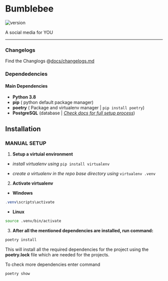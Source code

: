 # Bumblebee

![version](https://img.shields.io/badge/version-0.3.1-blue)

A social media for YOU

---

### Changelogs

Find the Changlogs @[docs/changelogs.md](docs/changelogs.md)

### Dependedencies

#### **Main Dependencies**

*   **Python 3.8**
*   **pip** ( python default package manager)
*   **poetry** ( Package and virtualenv manager | `pip install poetry`)
*   **PostgreSQL** (database | *[Check docs for full setup process](docs/database_setup.md)*)

## Installation

### **MANUAL SETUP**

1. **Setup a virtuial environment**

* *install virtualenv using* `pip install virtualenv`

* *create a virtualenv in the repo base directory using*  `virtualenv .venv`

2. **Activate virtualenv**
* **Windows** 

```powershell
.venv\scripts\activate
```

* **Linux**

```BASH
source .venv/bin/activate
```

3. **After all the mentioned dependencies are installed, run command:**

```python
poetry install
```

This will install all the required dependencies for the project using the **poetry.lock** file which are needed for the projects.  
  
To check more dependencies enter command 

```python
poetry show
```
